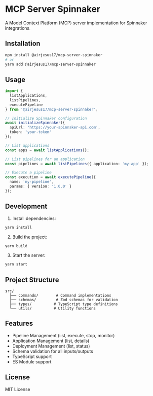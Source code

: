 # MCP Server Spinnaker

A Model Context Platform (MCP) server implementation for Spinnaker integrations.

## Installation

```bash
npm install @airjesus17/mcp-server-spinnaker
# or
yarn add @airjesus17/mcp-server-spinnaker
```

## Usage

```typescript
import { 
  listApplications, 
  listPipelines, 
  executePipeline 
} from '@airjesus17/mcp-server-spinnaker';

// Initialize Spinnaker configuration
await initializeSpinnaker({
  apiUrl: 'https://your-spinnaker-api.com',
  token: 'your-token'
});

// List applications
const apps = await listApplications();

// List pipelines for an application
const pipelines = await listPipelines({ application: 'my-app' });

// Execute a pipeline
const execution = await executePipeline({
  name: 'my-pipeline',
  params: { version: '1.0.0' }
});
```

## Development

1. Install dependencies:
```bash
yarn install
```

2. Build the project:
```bash
yarn build
```

3. Start the server:
```bash
yarn start
```

## Project Structure

```
src/
  ├── commands/        # Command implementations
  ├── schemas/         # Zod schemas for validation
  ├── types/          # TypeScript type definitions
  └── utils/          # Utility functions
```

## Features

- Pipeline Management (list, execute, stop, monitor)
- Application Management (list, details)
- Deployment Management (list, status)
- Schema validation for all inputs/outputs
- TypeScript support
- ES Module support

## License

MIT License
